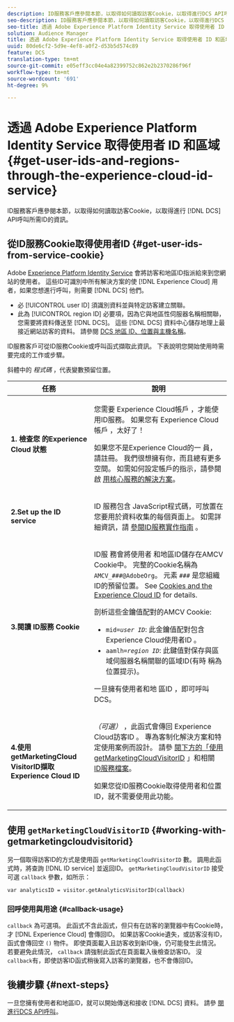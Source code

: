 ```yaml
---
description: ID服務客戶應參閱本節，以取得如何讀取訪客Cookie，以取得進行DCS API呼叫所需ID的資訊。
seo-description: ID服務客戶應參閱本節，以取得如何讀取訪客Cookie，以取得進行DCS API呼叫所需ID的資訊。
seo-title: 透過 Adobe Experience Platform Identity Service 取得使用者 ID 和區域
solution: Audience Manager
title: 透過 Adobe Experience Platform Identity Service 取得使用者 ID 和區域
uuid: 80de6cf2-5d9e-4ef8-a0f2-d53b5d574c89
feature: DCS
translation-type: tm+mt
source-git-commit: e05eff3cc04e4a82399752c862e2b2370286f96f
workflow-type: tm+mt
source-wordcount: '691'
ht-degree: 9%

---
```



# 透過 Adobe Experience Platform Identity Service 取得使用者 ID 和區域 {#get-user-ids-and-regions-through-the-experience-cloud-id-service}

ID服務客戶應參閱本節，以取得如何讀取訪客Cookie，以取得進行 [!DNL DCS] API呼叫所需ID的資訊。

## 從ID服務Cookie取得使用者ID {#get-user-ids-from-service-cookie}

Adobe [Experience Platform Identity Service](https://docs.adobe.com/content/help/zh-Hant/id-service/using/home.translate.html) 會將訪客和地區ID指派給來到您網站的使用者。 這些ID可識別中所有解決方案的使 [!DNL Experience Cloud] 用者，如果您想進行呼叫，則需要 [!DNL DCS] 他們。

* 必 [!UICONTROL user ID] 須識別資料並與特定訪客建立關聯。
* 此為 [!UICONTROL region ID] 必要項，因為它與地區性伺服器名稱相關聯，您需要將資料傳送至 [!DNL DCS]。 這些 [!DNL DCS] 資料中心儲存地理上最接近網站訪客的資料。 請參閱 [DCS 地區 ID、位置與主機名稱](../../../api/dcs-intro/dcs-api-reference/dcs-regions.md)。

ID服務客戶可從ID服務Cookie或呼叫函式擷取此資訊。 下表說明您開始使用時需要完成的工作或步驟。

斜體中的 *程式碼* ，代表變數預留位置。

<table id="table_660EBE1C24DD4FBE9DCE5191836C9135"> 
 <thead> 
  <tr> 
   <th colname="col1" class="entry"> 任務 </th> 
   <th colname="col2" class="entry"> 說明 </th> 
  </tr> 
 </thead>
 <tbody> 
  <tr> 
   <td colname="col1"> <p> <b>1. 檢查您 <span class="keyword"> 的Experience Cloud</span> 狀態</b> </p> </td> 
   <td colname="col2"> <p>您需要 <span class="keyword"> Experience Cloud帳戶</span> ，才能使用ID服務。 如果您有 <span class="keyword"> Experience Cloud帳戶</span> ，太好了！ </p> <p> 如果您不是Experience Cloud的一 <span class="keyword"> 員</span>，請註冊。 我們很想擁有你，而且總有更多空間。 如需如何設定帳戶的指示，請參閱啟 <a href="https://docs.adobe.com/content/help/en/core-services/interface/about-core-services/core-services.html" format="https" scope="external"> 用核心服務的解決方案</a>。 </p> </td> 
  </tr> 
  <tr> 
   <td colname="col1"> <p> <b>2.Set up the <span class="keyword"> ID service</span></b> </p> </td> 
   <td colname="col2"> <p>ID <span class="keyword"> 服務包含</span> JavaScript程式碼，可放置在您要用於資料收集的每個頁面上。 如需詳細資訊，請 <a href="https://docs.adobe.com/content/help/en/id-service/using/implementation/implementation-guides.html" format="https" scope="external"> 參閱ID服務實作指南</a> 。 </p> </td> 
  </tr> 
  <tr> 
   <td colname="col1"> <p> <b>3.閱讀 <span class="keyword"> ID服務</span> Cookie</b> </p> </td> 
   <td colname="col2"> <p>ID服 <span class="keyword"> 務會將使用者</span> 和地區ID儲存在AMCV Cookie中。 完整的Cookie名稱為 <code>AMCV_<i>###</i>@AdobeOrg</code>。 元素 <code><i>###</i></code> 是您組織ID的預留位置。 See <a href="https://docs.adobe.com/content/help/zh-Hant/id-service/using/intro/cookies.html" format="https" scope="external"> Cookies and the Experience Cloud ID</a> for details. </p> <p>剖析這些金鑰值配對的AMCV Cookie: </p> <p> 
     <ul id="ul_502ECFCDDD084D448B5EDC4E5C0909C1"> 
      <li id="li_662FFA36AC854E699D50A183B161D654"> <code>mid=<i>user ID</i></code>: 此金鑰值配對包含 <span class="keyword"> Experience Cloud使用者ID</span> 。 </li> 
      <li id="li_65422233187B4217B50DC52DBD58F404"> <code>aamlh=<i>region ID</i></code>: 此鍵值對保存與區域伺服器名稱關聯的區域ID(有時 <span class="term"> 稱為位置提示</span>)。 </li> 
     </ul> </p> <p>一旦擁有使用者和地 <span class="wintitle"> 區ID</span> ，即可呼叫DCS。 </p> </td> 
  </tr> 
  <tr> 
   <td colname="col1"> <p> <b>4.使用getMarketingCloud <span class="keyword"> VisitorID擷取Experience Cloud</span> ID</b> </p> </td> 
   <td colname="col2"> <p><i>（可選）</i> ，此函式會傳回 <span class="keyword"> Experience Cloud訪客ID</span> 。 專為客制化解決方案和特定使用案例而設計。 請參 <a href="../../../api/dcs-intro/dcs-s2s/dcs-mcid-ids.md#working-with-getmarketingcloudvisitorid"> 閱下方的「使用getMarketingCloudVisitorID</a> 」和相關 <a href="https://docs.adobe.com/content/help/en/id-service/using/id-service-api/methods/getmcvid.html" format="https" scope="external"> ID服務檔案</a>。 </p> <p>如果您從ID服務Cookie取得使用者和位置ID，就不需要使用此功能。 </p> </td> 
  </tr> 
 </tbody> 
</table>

## 使用 `getMarketingCloudVisitorID` {#working-with-getmarketingcloudvisitorid}

另一個取得訪客ID的方式是使用函 `getMarketingCloudVisitorID` 數。 調用此函式時，將查詢 [!DNL ID service] 並返回ID。 `getMarketingCloudVisitorID` 接受可選 `callback` 參數，如所示：

`var analyticsID = visitor.getAnalyticsVisitorID(callback)`

### 回呼使用與用途 {#callback-usage}

`callback` 為可選項。 此函式不含此函式，但只有在訪客的瀏覽器中有Cookie時，才 [!DNL Experience Cloud] 會傳回ID。 如果訪客Cookie遺失，或訪客沒有ID，函式會傳回空 `()` 物件。 即使頁面載入且訪客收到新ID後，仍可能發生此情況。 若要避免此情況， `callback` 請強制此函式在頁面載入後檢查訪客ID。 沒 `callback`有，即使訪客ID函式稍後寫入訪客的瀏覽器，也不會傳回ID。

## 後續步驟 {#next-steps}

一旦您擁有使用者和地區ID，就可以開始傳送和接收 [!DNL DCS] 資料。 請參 [閱進行DCS API呼叫](../../../api/dcs-intro/dcs-s2s/dcs-s2s-calls.md)。
